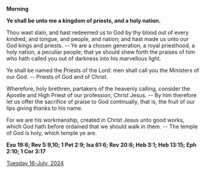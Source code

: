 **Morning**

**Ye shall be unto me a kingdom of priests, and a holy nation.**
 
Thou wast slain, and hast redeemed us to God by thy blood out of every kindred, and tongue, and people, and nation; and hast made us unto our God kings and priests. -- Ye are a chosen generation, a royal priesthood, a holy nation, a peculiar people; that ye should shew forth the praises of him who hath called you out of darkness into his marvellous light.
 
Ye shall be named the Priests of the Lord: men shall call you the Ministers of our God. -- Priests of God and of Christ.
 
Wherefore, holy brethren, partakers of the heavenly calling, consider the Apostle and High Priest of our profession, Christ Jesus. -- By him therefore let us offer the sacrifice of praise to God continually, that is, the fruit of our lips giving thanks to his name.
 
For we are his workmanship, created in Christ Jesus unto good works, which God hath before ordained that we should walk in them. -- The temple of God is holy, which temple ye are.  

**Exo 19:6; Rev 5:9,10; 1 Pet 2:9; Isa 61:6; Rev 20:6; Heb 3:1; Heb 13:15; Eph 2:10; 1 Cor 3:17**

[Tuesday 16-July, 2024](https://t.me/daily_light)

